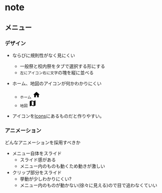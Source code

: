 # note

## メニュー

### デザイン

- ならびに規則性がなく見にくい
  - 一般祭と校内祭をタブで選択する形にする
  - `左にアイコン右に文字`の塊を縦に並べる
- ホーム、地図のアイコンが何かわかりにくい
  - `ホーム` <svg xmlns="http://www.w3.org/2000/svg" height="24" viewBox="0 0 24 24" width="24"><path d="M10 20v-6h4v6h5v-8h3L12 3 2 12h3v8z"/><path d="M0 0h24v24H0z" fill="none"/></svg>
  - `地図` <svg xmlns="http://www.w3.org/2000/svg" height="24" viewBox="0 0 24 24" width="24"><path d="M20.5 3l-.16.03L15 5.1 9 3 3.36 4.9c-.21.07-.36.25-.36.48V20.5c0 .28.22.5.5.5l.16-.03L9 18.9l6 2.1 5.64-1.9c.21-.07.36-.25.36-.48V3.5c0-.28-.22-.5-.5-.5zM15 19l-6-2.11V5l6 2.11V19z"/><path d="M0 0h24v24H0z" fill="none"/></svg>

- アイコンを[Icons](https://material.io/resources/icons/?icon=home&style=baseline)にあるものだと作りやすい。

### アニメーション

どんなアニメーションを採用すべきか

- メニュー自体をスライド
   - スライド感がある
   - メニュー内のものも動くため動きが激しい
- クリップ部分をスライド
   - 挙動が少しわかりにくい?
   - メニュー内のものが動かない(徐々に見える)ので目で追わなくていい